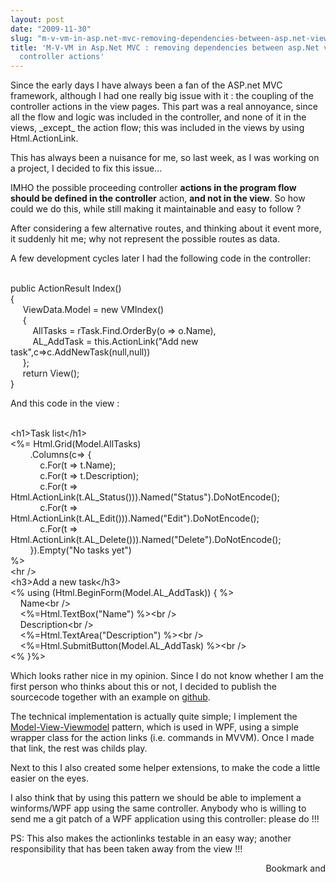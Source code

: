 ```yaml
---
layout: post
date: "2009-11-30"
slug: "m-v-vm-in-asp.net-mvc-removing-dependencies-between-asp.net-views-and-controller-actions"
title: 'M-V-VM in Asp.Net MVC : removing dependencies between asp.Net views and
  controller actions'
---
```


<p>Since the early days I have always been a fan of the ASP.net MVC framework, although I had one really big issue with it : the coupling of the controller actions in the view pages. This part was a real annoyance, since all the flow and logic was included in the controller, and none of it in the views, _except_ the action flow; this was included in the views by using Html.ActionLink.</p>
<p>This has always been a nuisance for me, so last week, as I was working on a project, I decided to fix this issue...</p>
<p>IMHO the possible proceeding controller <strong>actions in the program flow should be defined in the controller</strong> action, <strong>and not in the view</strong>. So how could we do this, while still making it maintainable and easy to follow ?</p>
<p>After considering a few alternative routes, and thinking about it event more, it suddenly hit me; why not represent the possible routes as data.</p>
<p>A few development cycles later I had the following code in the controller:</p>
<p><div class="code">
<br /><span class="kwrd">public</span> ActionResult Index()<br />{<br />&nbsp;&nbsp;&nbsp;&nbsp; ViewData.Model = <span class="kwrd">new</span> VMIndex()<br />&nbsp;&nbsp;&nbsp;&nbsp; {<br />&nbsp; &nbsp; &nbsp;&nbsp; &nbsp; AllTasks = rTask.Find.OrderBy(o =&gt; o.Name),<br />&nbsp;&nbsp;&nbsp;&nbsp;&nbsp;&nbsp;&nbsp;&nbsp; AL_AddTask = <span class="kwrd">this</span>.ActionLink(<span class="str">"Add new task"</span>,c=&gt;c.AddNewTask(<span class="kwrd">null</span>,<span class="kwrd">null</span>))<br />&nbsp;&nbsp;&nbsp;&nbsp; };<br />&nbsp;&nbsp;&nbsp;&nbsp; <span class="kwrd">return</span> View();<br />}<br /></div></p>
<p>And this code in the view :</p>
<p><div class="code">
<br />&lt;h1&gt;Task list&lt;/h1&gt;<br />&lt;%= Html.Grid(Model.AllTasks)<br />&nbsp;&nbsp;&nbsp;&nbsp;&nbsp;&nbsp;&nbsp; .Columns(c=&gt; {<br />&nbsp;&nbsp;&nbsp;&nbsp;&nbsp;&nbsp;&nbsp;&nbsp;&nbsp;&nbsp;&nbsp; c.For(t =&gt; t.Name);<br />&nbsp;&nbsp;&nbsp;&nbsp;&nbsp;&nbsp;&nbsp;&nbsp;&nbsp;&nbsp;&nbsp; c.For(t =&gt; t.Description);<br />&nbsp;&nbsp;&nbsp;&nbsp;&nbsp;&nbsp;&nbsp;&nbsp;&nbsp;&nbsp;&nbsp; c.For(t =&gt; Html.ActionLink(t.AL_Status())).Named(<span class="str">"Status"</span>).DoNotEncode();<br />&nbsp;&nbsp;&nbsp;&nbsp;&nbsp;&nbsp;&nbsp;&nbsp;&nbsp;&nbsp;&nbsp; c.For(t =&gt; Html.ActionLink(t.AL_Edit())).Named(<span class="str">"Edit"</span>).DoNotEncode();<br />&nbsp;&nbsp;&nbsp;&nbsp;&nbsp;&nbsp;&nbsp;&nbsp;&nbsp;&nbsp;&nbsp; c.For(t =&gt; Html.ActionLink(t.AL_Delete())).Named(<span class="str">"Delete"</span>).DoNotEncode();<br />&nbsp;&nbsp;&nbsp;&nbsp;&nbsp;&nbsp;&nbsp; }).Empty(<span class="str">"No tasks yet"</span>) <br />%&gt;<br />&lt;hr /&gt;<br />&lt;h3&gt;Add a <span class="kwrd">new</span> task&lt;/h3&gt;<br />&lt;% <span class="kwrd">using</span> (Html.BeginForm(Model.AL_AddTask)) { %&gt;<br />&nbsp;&nbsp;&nbsp; Name&lt;br /&gt;<br />&nbsp;&nbsp;&nbsp; &lt;%=Html.TextBox(<span class="str">"Name"</span>) %&gt;&lt;br /&gt;<br />&nbsp;&nbsp;&nbsp; Description&lt;br /&gt;<br />&nbsp;&nbsp;&nbsp; &lt;%=Html.TextArea(<span class="str">"Description"</span>) %&gt;&lt;br /&gt;<br />&nbsp;&nbsp;&nbsp; &lt;%=Html.SubmitButton(Model.AL_AddTask) %&gt;&lt;br /&gt;<br />&lt;% }%&gt; <br /></div></p>
<p>Which looks rather nice in my opinion. Since I do not know whether I am the first person who thinks about this or not, I decided to publish the sourcecode together with an example on <a href="https://github.com/ToJans/MVCExtensions" target="_blank">github</a>.</p>
<p>The technical implementation is actually quite simple; I implement the <a href="https://msdn.microsoft.com/en-us/magazine/dd419663.aspx" target="_blank">Model-View-Viewmodel</a> pattern, which is used in WPF, using a simple wrapper class for the action links (i.e. commands in MVVM). Once I made that link, the rest was childs play.</p>
<p>Next to this I also created some helper extensions, to make the code a little easier on the eyes.</p>
<p>I also think that by using this pattern we should be able to implement a winforms/WPF app using the same controller. Anybody who is willing to send me a git patch of a WPF application using this controller: please do !!!</p>
<p>PS: This also makes the actionlinks testable in an easy way; another responsibility that has been taken away from the view !!!</p><div style="text-align:right"><a class="addthis_button" href="https://www.addthis.com/bookmark.php?v=250&amp;pub=xa-4aec37702e3161d4"><img src="https://s7.addthis.com/static/btn/v2/lg-share-en.gif" width="125" height="16" alt="Bookmark and Share" style="border:0"/></a><script type="text/javascript" src="https://s7.addthis.com/js/250/addthis_widget.js#pub=xa-4aec37702e3161d4"></script></div>
